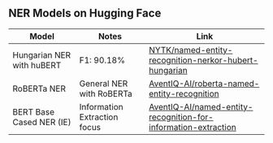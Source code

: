 ## NER Models on Hugging Face

| Model | Notes | Link |
| --- | --- | --- |
| Hungarian NER with huBERT | F1: 90.18% | [NYTK/named-entity-recognition-nerkor-hubert-hungarian](https://huggingface.co/NYTK/named-entity-recognition-nerkor-hubert-hungarian) |
| RoBERTa NER | General NER with RoBERTa | [AventIQ-AI/roberta-named-entity-recognition](https://huggingface.co/AventIQ-AI/roberta-named-entity-recognition) |
| BERT Base Cased NER (IE) | Information Extraction focus | [AventIQ-AI/named-entity-recognition-for-information-extraction](https://huggingface.co/AventIQ-AI/named-entity-recognition-for-information-extraction) |